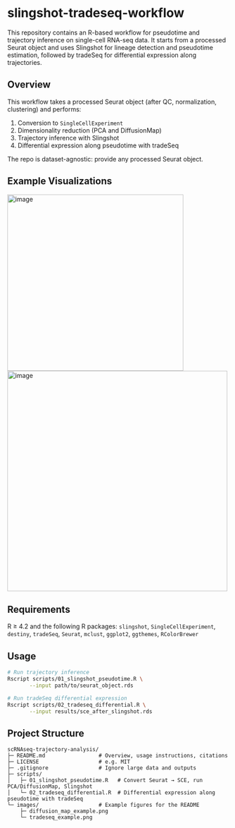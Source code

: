 # slingshot-tradeseq-workflow
This repository contains an R-based workflow for pseudotime and trajectory inference on single-cell RNA-seq data. It starts from a processed Seurat object and uses Slingshot for lineage detection and pseudotime estimation, followed by tradeSeq for differential expression along trajectories.
## Overview
This workflow takes a processed Seurat object (after QC, normalization, clustering)
and performs:
1. Conversion to `SingleCellExperiment`
2. Dimensionality reduction (PCA and DiffusionMap)
3. Trajectory inference with Slingshot
4. Differential expression along pseudotime with tradeSeq

The repo is dataset-agnostic: provide any processed Seurat object.

## Example Visualizations
<img width="400" height="400" alt="image" src="https://github.com/user-attachments/assets/8f4ff7c9-e9e9-4993-9fb1-deffb67be1cb" />
<img width="500" height="500" alt="image" src="https://github.com/user-attachments/assets/e7aeee75-7b50-421f-947b-cb984967a56e" />




## Requirements
R ≥ 4.2 and the following R packages:
`slingshot`, `SingleCellExperiment`, `destiny`, `tradeSeq`, `Seurat`, `mclust`, `ggplot2`, `ggthemes`, `RColorBrewer`

## Usage
```bash
# Run trajectory inference
Rscript scripts/01_slingshot_pseudotime.R \
       --input path/to/seurat_object.rds

# Run tradeSeq differential expression
Rscript scripts/02_tradeseq_differential.R \
       --input results/sce_after_slingshot.rds
```
## Project Structure
```
scRNAseq-trajectory-analysis/
├─ README.md                 # Overview, usage instructions, citations
├─ LICENSE                   # e.g. MIT
├─ .gitignore                # Ignore large data and outputs
├─ scripts/
│   ├─ 01_slingshot_pseudotime.R   # Convert Seurat → SCE, run PCA/DiffusionMap, Slingshot
│   └─ 02_tradeseq_differential.R  # Differential expression along pseudotime with tradeSeq
└─ images/                   # Example figures for the README
    ├─ diffusion_map_example.png
    └─ tradeseq_example.png
```

